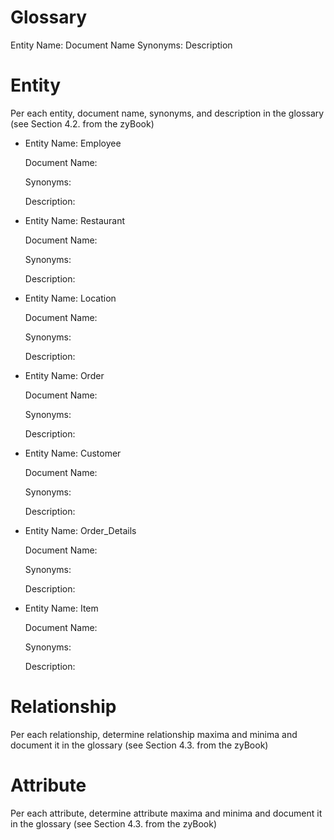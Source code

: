 # Glossary

Entity Name:
Document Name
Synonyms:
Description

# Entity
Per each entity, document name, synonyms, and description in the glossary (see Section 4.2. from the zyBook)
- Entity Name: Employee

    Document Name:
    
    Synonyms:
    
    Description:
    
- Entity Name: Restaurant

    Document Name:
    
    Synonyms:
    
    Description:
 
- Entity Name: Location

    Document Name:
    
    Synonyms:
    
    Description:
    
- Entity Name: Order

    Document Name:
    
    Synonyms:
    
    Description:
    
- Entity Name: Customer

    Document Name:
    
    Synonyms:
    
    Description:
    
- Entity Name: Order_Details

    Document Name:
    
    Synonyms:
    
    Description:
    
- Entity Name: Item

    Document Name:
    
    Synonyms:
    
    Description:

# Relationship
Per each relationship, determine relationship maxima and minima and document it in the glossary (see Section 4.3. from the zyBook)

# Attribute
Per each attribute, determine attribute maxima and minima and document it in the glossary (see Section 4.3. from the zyBook)
